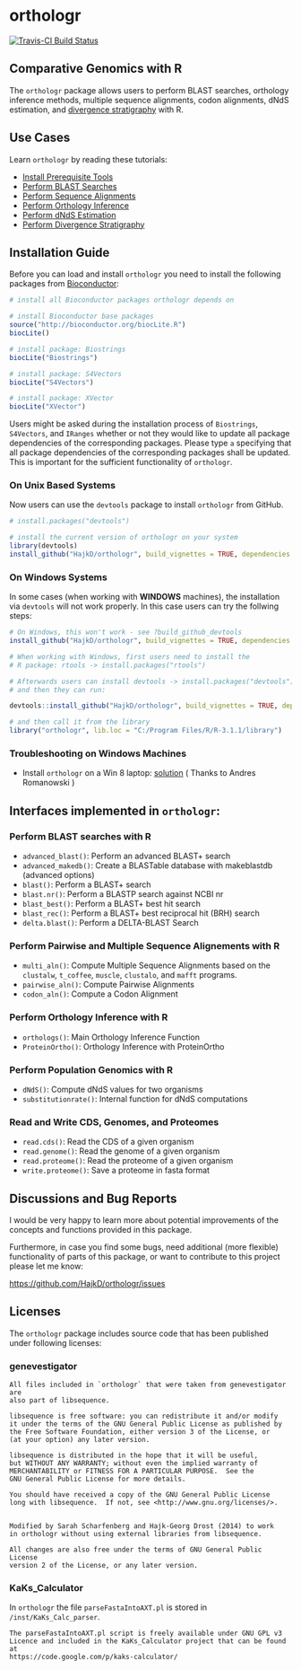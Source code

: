 orthologr
=========

[![Travis-CI Build Status](https://travis-ci.org/HajkD/orthologr.svg?branch=master)](https://travis-ci.org/HajkD/orthologr)

## Comparative Genomics with R

The `orthologr` package allows users to perform BLAST searches, orthology inference methods, multiple sequence alignments, codon alignments, dNdS estimation, and [divergence stratigraphy](https://github.com/HajkD/myTAI/blob/master/vignettes/Introduction.Rmd) with R.


## Use Cases

Learn `orthologr` by reading these tutorials: 

- [Install Prerequisite Tools](https://github.com/HajkD/orthologr/blob/master/vignettes/Install.Rmd)
- [Perform BLAST Searches](https://github.com/HajkD/orthologr/blob/master/vignettes/blast.Rmd)
- [Perform Sequence Alignments](https://github.com/HajkD/orthologr/blob/master/vignettes/sequence_alignments.Rmd)
- [Perform Orthology Inference](https://github.com/HajkD/orthologr/blob/master/vignettes/orthology_inference.Rmd)
- [Perform dNdS Estimation](https://github.com/HajkD/orthologr/blob/master/vignettes/dNdS_estimation.Rmd)
- [Perform Divergence Stratigraphy](https://github.com/HajkD/orthologr/blob/master/vignettes/divergence_stratigraphy.Rmd)


## Installation Guide

Before you can load and install `orthologr` you need to install the following packages from [Bioconductor](http://www.bioconductor.org/):


```r
# install all Bioconductor packages orthologr depends on

# install Bioconductor base packages
source("http://bioconductor.org/biocLite.R")
biocLite()

# install package: Biostrings
biocLite("Biostrings")

# install package: S4Vectors
biocLite("S4Vectors")

# install package: XVector
biocLite("XVector")

```

Users might be asked during the installation process of `Biostrings`, `S4Vectors`, and `IRanges` whether or not they would like to update all package dependencies of the corresponding packages.
Please type `a` specifying that all package dependencies of the corresponding packages shall be updated. This is important for the sufficient functionality of `orthologr`.

### On Unix Based Systems

Now users can use the `devtools` package to install `orthologr` from GitHub.

```r
# install.packages("devtools")

# install the current version of orthologr on your system
library(devtools)
install_github("HajkD/orthologr", build_vignettes = TRUE, dependencies = TRUE)

```

### On Windows Systems

In some cases (when working with __WINDOWS__ machines), the installation via `devtools`
will not work properly. In this case users can try the follwing steps:

```r
# On Windows, this won't work - see ?build_github_devtools
install_github("HajkD/orthologr", build_vignettes = TRUE, dependencies = TRUE)

# When working with Windows, first users need to install the
# R package: rtools -> install.packages("rtools")

# Afterwards users can install devtools -> install.packages("devtools")
# and then they can run:

devtools::install_github("HajkD/orthologr", build_vignettes = TRUE, dependencies = TRUE)

# and then call it from the library
library("orthologr", lib.loc = "C:/Program Files/R/R-3.1.1/library")
```

### Troubleshooting on Windows Machines

- Install `orthologr` on a Win 8 laptop: [solution](https://github.com/HajkD/orthologr/issues/1) ( Thanks to Andres Romanowski )


## Interfaces implemented in `orthologr`:

### Perform BLAST searches with R  

* `advanced_blast()`: Perform an advanced BLAST+ search
* `advanced_makedb()`: Create a BLASTable database with makeblastdb (advanced options)
* `blast()`: Perform a BLAST+ search
* `blast.nr()`: Perform a BLASTP search against NCBI nr
* `blast_best()`: Perform a BLAST+ best hit search
* `blast_rec()`: Perform a BLAST+ best reciprocal hit (BRH) search
* `delta.blast()`: Perform a DELTA-BLAST Search


### Perform Pairwise and Multiple Sequence Alignements with R

* `multi_aln()`: Compute Multiple Sequence Alignments based on the `clustalw`, `t_coffee`, `muscle`, `clustalo`, and `mafft` programs.
* `pairwise_aln()`: Compute Pairwise Alignments
* `codon_aln()`: Compute a Codon Alignment

### Perform Orthology Inference with R

* `orthologs()`: Main Orthology Inference Function
* `ProteinOrtho()`: Orthology Inference with ProteinOrtho

### Perform Population Genomics with R

* `dNdS()`: Compute dNdS values for two organisms
* `substitutionrate()`: Internal function for dNdS computations

### Read and Write CDS, Genomes, and Proteomes

* `read.cds()`: Read the CDS of a given organism
* `read.genome()`: Read the genome of a given organism
* `read.proteome()`: Read the proteome of a given organism
* `write.proteome()`: Save a proteome in fasta format


## Discussions and Bug Reports

I would be very happy to learn more about potential improvements of the concepts and functions provided in this package.

Furthermore, in case you find some bugs, need additional (more flexible) functionality of parts of this package, or want to contribute to this project please let me know:

https://github.com/HajkD/orthologr/issues

## Licenses

The `orthologr` package includes source code that has been published under following licenses:

### genevestigator

```
All files included in `orthologr` that were taken from genevestigator are 
also part of libsequence.

libsequence is free software: you can redistribute it and/or modify
it under the terms of the GNU General Public License as published by
the Free Software Foundation, either version 3 of the License, or
(at your option) any later version.

libsequence is distributed in the hope that it will be useful,
but WITHOUT ANY WARRANTY; without even the implied warranty of
MERCHANTABILITY or FITNESS FOR A PARTICULAR PURPOSE.  See the
GNU General Public License for more details.

You should have received a copy of the GNU General Public License
long with libsequence.  If not, see <http://www.gnu.org/licenses/>.


Modified by Sarah Scharfenberg and Hajk-Georg Drost (2014) to work 
in orthologr without using external libraries from libsequence.

All changes are also free under the terms of GNU General Public License
version 2 of the License, or any later version.

```

### KaKs_Calculator

In `orthologr` the file `parseFastaIntoAXT.pl` is stored in `/inst/KaKs_Calc_parser`.

```
The parseFastaIntoAXT.pl script is freely available under GNU GPL v3 
Licence and included in the KaKs_Calculator project that can be found at 
https://code.google.com/p/kaks-calculator/

```



